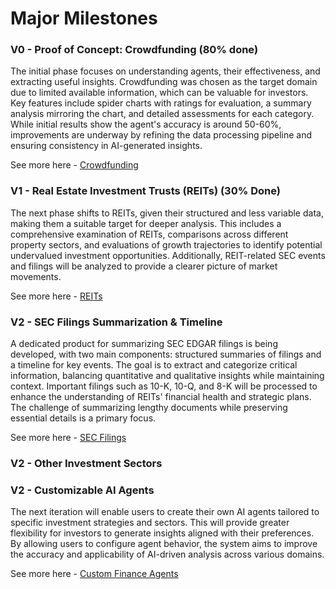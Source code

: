 # Major Milestones

### **V0 - Proof of Concept: Crowdfunding**  (80% done)
The initial phase focuses on understanding agents, their effectiveness, and extracting useful insights. Crowdfunding 
was chosen as the target domain due to limited available information, which can be valuable for investors. Key features 
include spider charts with ratings for evaluation, a summary analysis mirroring the chart, and detailed assessments for 
each category. While initial results show the agent's accuracy is around 50-60%, improvements are underway by refining 
the data processing pipeline and ensuring consistency in AI-generated insights.

See more here - [Crowdfunding](002_z01_crowd_funding.md)

### **V1 - Real Estate Investment Trusts (REITs)**  (30% Done)
The next phase shifts to REITs, given their structured and less variable data, making them a suitable target for deeper 
analysis. This includes a comprehensive examination of REITs, comparisons across different property sectors, and 
evaluations of growth trajectories to identify potential undervalued investment opportunities. Additionally, REIT-related 
SEC events and filings will be analyzed to provide a clearer picture of market movements.

See more here - [REITs](002_z02_reits.md)

### **V2 - SEC Filings Summarization & Timeline**  
A dedicated product for summarizing SEC EDGAR filings is being developed, with two main components: structured summaries 
of filings and a timeline for key events. The goal is to extract and categorize critical information, balancing 
quantitative and qualitative insights while maintaining context. Important filings such as 10-K, 10-Q, and 8-K will be 
processed to enhance the understanding of REITs' financial health and strategic plans. The challenge of summarizing 
lengthy documents while preserving essential details is a primary focus.

See more here - [SEC Filings](002_z03_sec_filings.md)

### **V2 - Other Investment Sectors**


### **V2 - Customizable AI Agents**  
The next iteration will enable users to create their own AI agents tailored to specific investment strategies and 
sectors. This will provide greater flexibility for investors to generate insights aligned with their preferences. By 
allowing users to configure agent behavior, the system aims to improve the accuracy and applicability of AI-driven 
analysis across various domains.

See more here - [Custom Finance Agents](002_z04_custom_finance_agents.md)
